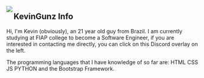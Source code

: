 <!--<img src="https://cdn.discordapp.com/attachments/533004171956191242/887815222247694406/ImKevinHeaderGithub.png"/>-->

<a href="https://discord.com/users/433426340813864960"><img align="left" src="https://lanyard-profile-readme.vercel.app/api/433426340813864960?bg=7f55ff&borderRadius=8px&hideDiscrim=true"/></a>

## KevinGunz Info

Hi, I'm Kevin (obviously), an 21 year old guy from Brazil.  I am currently studying at FIAP college to become a Software Engineer, if you are interested in contacting me directly, you can click on this Discord overlay on the left.

The programming languages that I have knowledge of so far are: HTML CSS JS PYTHON and the Bootstrap Framework.
